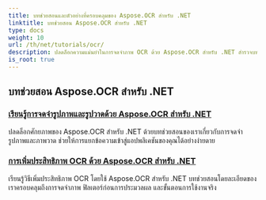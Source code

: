 ```yaml
---
title: บทช่วยสอนและตัวอย่างที่ครอบคลุมของ Aspose.OCR สำหรับ .NET
linktitle: บทช่วยสอน Aspose.OCR สำหรับ .NET
type: docs
weight: 10
url: /th/net/tutorials/ocr/
description: ปลดล็อกความแม่นยำในการจดจำภาพ OCR ด้วย Aspose.OCR สำหรับ .NET สำรวจบทช่วยสอนเกี่ยวกับการคำนวณมุมเอียง การจดจำข้อความ การกำหนดค่า OCR และการเพิ่มประสิทธิภาพ
is_root: true
---
```


## บทช่วยสอน Aspose.OCR สำหรับ .NET
### [เรียนรู้การจดจำรูปภาพและรูปวาดด้วย Aspose.OCR สำหรับ .NET](./master-image-and-drawing-recognition/)
ปลดล็อกศักยภาพของ Aspose.OCR สำหรับ .NET ด้วยบทช่วยสอนของเราเกี่ยวกับการจดจำรูปภาพและภาพวาด ช่วยให้การแยกข้อความเข้าสู่แอปพลิเคชันของคุณได้อย่างง่ายดาย
### [การเพิ่มประสิทธิภาพ OCR ด้วย Aspose.OCR สำหรับ .NET](./optimization-ocr/)
เรียนรู้วิธีเพิ่มประสิทธิภาพ OCR โดยใช้ Aspose.OCR สำหรับ .NET บทช่วยสอนโดยละเอียดของเราครอบคลุมถึงการจดจำภาพ ฟิลเตอร์ก่อนการประมวลผล และขั้นตอนการใช้งานจริง